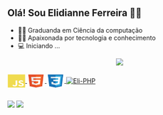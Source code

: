 ## Olá! Sou Elidianne Ferreira 👋😊

- 👩‍🔬 Graduanda em Ciência da computação
- 👩‍💻 Apaixonada por tecnologia e conhecimento
- 💻 Iniciando ...


<div align="center">
  <a href="https://github.com/Elidianne">
  <img height="180em" src="https://github-readme-stats.vercel.app/api?username=Elidianne&show_icons=true&theme=radical&include_all_commits=true&count_private=true"/>
</div>


<div style="display: inline_block"><br>

  <img align="center" alt="Eli-Js" height="30" width="40" src="https://raw.githubusercontent.com/devicons/devicon/master/icons/javascript/javascript-plain.svg">
  <img align="center" alt="Eli-HTML" height="30" width="40" src="https://raw.githubusercontent.com/devicons/devicon/master/icons/html5/html5-original.svg">
  <img align="center" alt="Eli-CSS" height="30" width="40" src="https://raw.githubusercontent.com/devicons/devicon/master/icons/css3/css3-original.svg">
  <img align="center" alt="Eli-PHP" height="50" width="50" src="https://cdn.jsdelivr.net/gh/devicons/devicon/icons/php/php-original.svg">
  
</div>

##

<div> 


  <a href = "elidianneferreira@gmail.com"><img src="https://img.shields.io/badge/-Gmail-%23333?style=for-the-badge&logo=gmail&logoColor=white" target="_blank"></a>
  <a href="https://www.linkedin.com/in/elidianne-ferreira-aba9a1147/" target="_blank"><img src="https://img.shields.io/badge/-LinkedIn-%230077B5?style=for-the-badge&logo=linkedin&logoColor=white" target="_blank"></a> 

</div>
